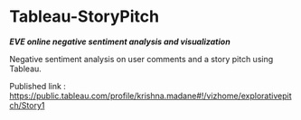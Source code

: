 # Tableau-StoryPitch
***EVE online negative sentiment analysis and visualization***

Negative sentiment analysis on user comments and a story pitch using Tableau.

Published link : 
https://public.tableau.com/profile/krishna.madane#!/vizhome/explorativepitch/Story1




